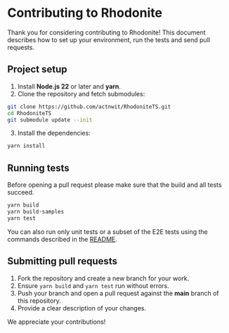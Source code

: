 # Contributing to Rhodonite

Thank you for considering contributing to Rhodonite! This document describes how to set up your environment, run the tests and send pull requests.

## Project setup

1. Install **Node.js 22** or later and **yarn**.
2. Clone the repository and fetch submodules:

```bash
git clone https://github.com/actnwit/RhodoniteTS.git
cd RhodoniteTS
git submodule update --init
```

3. Install the dependencies:

```bash
yarn install
```

## Running tests

Before opening a pull request please make sure that the build and all tests succeed.

```bash
yarn build
yarn build-samples
yarn test
```

You can also run only unit tests or a subset of the E2E tests using the commands described in the [README](README.md).

## Submitting pull requests

1. Fork the repository and create a new branch for your work.
2. Ensure `yarn build` and `yarn test` run without errors.
3. Push your branch and open a pull request against the **main** branch of this repository.
4. Provide a clear description of your changes.

We appreciate your contributions!
